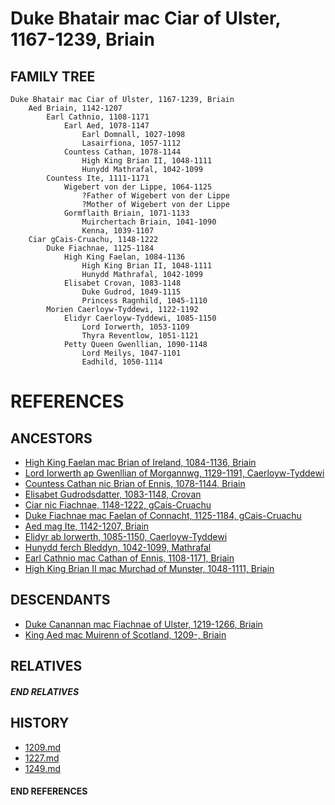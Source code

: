 # Duke Bhatair mac Ciar of Ulster, 1167-1239, Briain

## FAMILY TREE 
```
Duke Bhatair mac Ciar of Ulster, 1167-1239, Briain
    Aed Briain, 1142-1207
        Earl Cathnio, 1108-1171
            Earl Aed, 1078-1147
                Earl Domnall, 1027-1098
                Lasairfiona, 1057-1112
            Countess Cathan, 1078-1144
                High King Brian II, 1048-1111
                Hunydd Mathrafal, 1042-1099
        Countess Ite, 1111-1171
            Wigebert von der Lippe, 1064-1125
                ?Father of Wigebert von der Lippe
                ?Mother of Wigebert von der Lippe
            Gormflaith Briain, 1071-1133
                Muirchertach Briain, 1041-1090
                Kenna, 1039-1107                
    Ciar gCais-Cruachu, 1148-1222
        Duke Fiachnae, 1125-1184
            High King Faelan, 1084-1136
                High King Brian II, 1048-1111
                Hunydd Mathrafal, 1042-1099
            Elisabet Crovan, 1083-1148            
                Duke Gudrod, 1049-1115
                Princess Ragnhild, 1045-1110
        Morien Caerloyw-Tyddewi, 1122-1192
            Elidyr Caerloyw-Tyddewi, 1085-1150
                Lord Iorwerth, 1053-1109
                Thyra Reventlow, 1051-1121
            Petty Queen Gwenllian, 1090-1148
                Lord Meilys, 1047-1101
                Eadhild, 1050-1114
```


# REFERENCES

## ANCESTORS
* [High King Faelan mac Brian of Ireland, 1084-1136, Briain](faelan_mac_brian_1084.md)
* [Lord Iorwerth ap Gwenllian of Morgannwg, 1129-1191, Caerloyw-Tyddewi](iorwerth_ap_gwenllian_1129.md)
* [Countess Cathan nic Brian of Ennis, 1078-1144, Briain](cathan_nic_brian_1078.md)
* [Elisabet Gudrodsdatter, 1083-1148, Crovan](elisabet_gudrodsdatter_1083.md)
* [Ciar nic Fiachnae, 1148-1222, gCais-Cruachu](ciar_nic_fiachnae_1148.md)
* [Duke Fiachnae mac Faelan of Connacht, 1125-1184, gCais-Cruachu](fiachnae_mac_faelan_1125.md)
* [Aed mag Ite, 1142-1207, Briain](aed_mag_ite_1142.md)
* [Elidyr ab Iorwerth, 1085-1150, Caerloyw-Tyddewi](elidyr_ab_iorwerth_1085.md)
* [Hunydd ferch Bleddyn, 1042-1099, Mathrafal](hunydd_ferch_bleddyn_1042.md)
* [Earl Cathnio mac Cathan of Ennis, 1108-1171, Briain](cathnio_mac_cathan_1108.md)
* [High King Brian II mac Murchad of Munster, 1048-1111, Briain](brian_ii_mac_murchad_1048.md)

## DESCENDANTS
* [Duke Canannan mac Fiachnae of Ulster, 1219-1266, Briain](canannan_mac_fiachnae_1219.md)
* [King Aed mac Muirenn of Scotland, 1209-, Briain](aed_mac_muirenn_1209.md)

## RELATIVES

##### END RELATIVES 
## HISTORY
* [1209.md](../h/1209.md)
* [1227.md](../h/1227.md)
* [1249.md](../h/1249.md)

#### END REFERENCES
